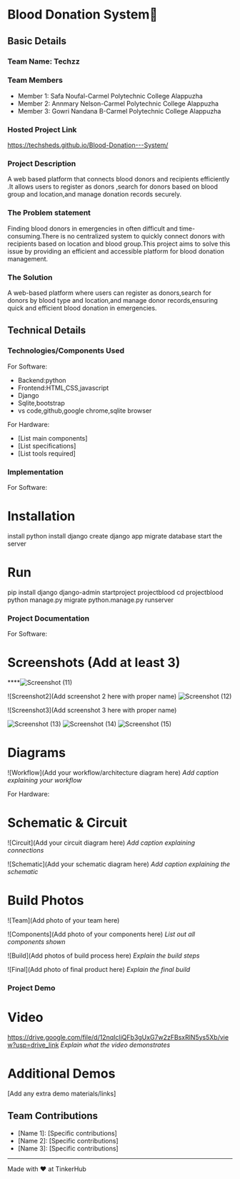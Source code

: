 # Blood Donation System🎯


## Basic Details
### Team Name: Techzz


### Team Members
- Member 1:  Safa Noufal-Carmel Polytechnic College Alappuzha
- Member 2:  Annmary Nelson-Carmel Polytechnic College Alappuzha
- Member 3:  Gowri Nandana B-Carmel Polytechnic College Alappuzha

### Hosted Project Link
https://techsheds.github.io/Blood-Donation---System/


### Project Description
A web based platform that connects blood donors and recipients efficiently .It allows users to register as donors ,search for donors based on blood group and location,and manage donation records securely. 

### The Problem statement
Finding blood donors in emergencies in often difficult and time-consuming.There is no centralized system to quickly connect donors with recipients based on location and blood group.This project aims to solve this issue by providing an efficient and accessible platform for blood donation management.

### The Solution
A web-based platform where users can register as donors,search for donors by blood type and location,and manage donor records,ensuring quick and efficient blood donation in emergencies.

## Technical Details
### Technologies/Components Used
For Software:
- Backend:python
- Frontend:HTML,CSS,javascript
- Django
- Sqlite,bootstrap
- vs code,github,google chrome,sqlite browser

For Hardware:
- [List main components]
- [List specifications]
- [List tools required]

### Implementation
For Software:
# Installation
install python
install django
create django app
migrate database
start the server

# Run
pip install django
django-admin startproject projectblood 
cd projectblood
python manage.py migrate
python.manage.py runserver


### Project Documentation
For Software:

# Screenshots (Add at least 3)
****![Screenshot (11)](https://github.com/user-attachments/assets/53c83421-8c7d-48fd-b574-1b9347d62ff7)


![Screenshot2](Add screenshot 2 here with proper name)
![Screenshot (12)](https://github.com/user-attachments/assets/5c396eae-fa20-468f-ba5c-29a398077251)


![Screenshot3](Add screenshot 3 here with proper name)

![Screenshot (13)](https://github.com/user-attachments/assets/7788ae54-fba3-4263-94c0-92f3e987a26c)
![Screenshot (14)](https://github.com/user-attachments/assets/9233b852-ce69-40c3-9291-bb66857f1363)
![Screenshot (15)](https://github.com/user-attachments/assets/9c34bdf7-0e49-4134-8929-5a2b8388b75d)



# Diagrams
![Workflow](Add your workflow/architecture diagram here)
*Add caption explaining your workflow*

For Hardware:

# Schematic & Circuit
![Circuit](Add your circuit diagram here)
*Add caption explaining connections*

![Schematic](Add your schematic diagram here)
*Add caption explaining the schematic*

# Build Photos
![Team](Add photo of your team here)


![Components](Add photo of your components here)
*List out all components shown*

![Build](Add photos of build process here)
*Explain the build steps*

![Final](Add photo of final product here)
*Explain the final build*

### Project Demo
# Video
https://drive.google.com/file/d/12nqIcliQFb3gUxG7w2zFBsxRlN5ys5Xb/view?usp=drive_link
*Explain what the video demonstrates*

# Additional Demos
[Add any extra demo materials/links]


## Team Contributions
- [Name 1]: [Specific contributions]
- [Name 2]: [Specific contributions]
- [Name 3]: [Specific contributions]

---
Made with ❤️ at TinkerHub

